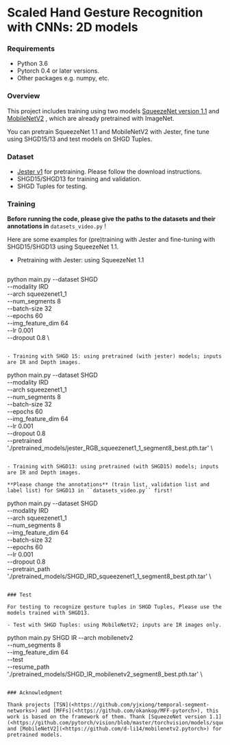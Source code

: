 # Scaled Hand Gesture Recognition with CNNs: 2D models

### Requirements

- Python 3.6
- Pytorch 0.4 or later versions.
- Other packages e.g. numpy, etc.

### Overview 

This project includes training using two models [SqueezeNet version 1.1](<https://github.com/pytorch/vision/blob/master/torchvision/models/squeezenet.py>)  and [MobileNetV2](<https://github.com/d-li14/mobilenetv2.pytorch>) , which are already pretrained with ImageNet. 

You can pretrain SqueezeNet 1.1 and MobileNetV2 with Jester, fine tune using SHGD15/13 and test models on SHGD Tuples.

### Dataset 

- [Jester v1](https://20bn.com/datasets/jester) for pretraining. Please follow the download instructions. 
- SHGD15/SHGD13 for training and validation. 
- SHGD Tuples for testing. 

### Training

**Before running the code, please give the paths to the datasets and their annotations in** ``datasets_video.py`` !

Here are some examples for (pre)training with Jester and fine-tuning with SHGD15/SHGD13 using SqueezeNet 1.1. 

- Pretraining with Jester: using SqueezeNet 1.1

  ```
 python main.py --dataset SHGD \
                --modality IRD  \
                --arch squeezenet1_1 \
                --num_segments 8 \
                --batch-size 32 \
                --epochs 60 \
                --img_feature_dim 64 \
                --lr 0.001 \
                --dropout 0.8 \
                 
  ```

- Training with SHGD 15: using pretrained (with jester) models; inputs are IR and Depth images.

  ```
  python main.py --dataset SHGD \
                 --modality IRD  \
                 --arch squeezenet1_1 \
                 --num_segments 8 \
                 --batch-size 32 \
                 --epochs 60 \
                 --img_feature_dim 64 \
                 --lr 0.001 \
                 --dropout 0.8 \
                 --pretrained './pretrained_models/jester_RGB_squeezenet1_1_segment8_best.pth.tar' \
  ```

- Training with SHGD13: using pretrained (with SHGD15) models; inputs are IR and Depth images. 

  **Please change the annotations** (train list, validation list and label list) for SHGD13 in ``datasets_video.py`` first!

  ```
  python main.py --dataset SHGD \
                 --modality IRD  \
                 --arch squeezenet1_1 \
                 --num_segments 8 \
                 --img_feature_dim 64 \
                 --batch-size 32 \
                 --epochs 60 \
                 --lr 0.001 \
                 --dropout 0.8 \
                 --pretrain_path './pretrained_models/SHGD_IRD_squeezenet1_1_segment8_best.pth.tar' \
  ```

### Test

For testing to recognize gesture tuples in SHGD Tuples, Please use the models trained with SHGD13. 

- Test with SHGD Tuples: using MobileNetV2; inputs are IR images only.

  ```
  python main.py SHGD IR
                 --arch mobilenetv2 \
                 --num_segments 8 \
                 --img_feature_dim 64 \
                 --test \
                 --resume_path './pretrained_models/SHGD_IR_mobilenetv2_segment8_best.pth.tar' \
  ```

### Acknowledgment

Thank projects [TSN](<https://github.com/yjxiong/temporal-segment-networks>) and [MFFs](<https://github.com/okankop/MFF-pytorch>), this work is based on the framework of them. Thank [SqueezeNet version 1.1](<https://github.com/pytorch/vision/blob/master/torchvision/models/squeezenet.py>)  and [MobileNetV2](<https://github.com/d-li14/mobilenetv2.pytorch>) for pretrained models.
